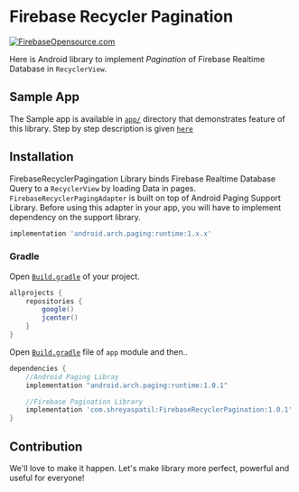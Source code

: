 # **Firebase Recycler Pagination**

[![FirebaseOpensource.com](https://img.shields.io/badge/Docs-firebaseopensource.com-orange.svg)](
https://firebaseopensource.com/projects/patilshreyas/firebaserecyclerpagination/
)

Here is Android library to implement *Pagination* of Firebase Realtime Database in `RecyclerView`.

## Sample App
The Sample app is available in [`app/`](app) directory that demonstrates feature of this library.
Step by step description is given [`here`](app/README.md)

## Installation
FirebaseRecyclerPagingation Library binds Firebase Realtime Database Query to a `RecyclerView` by loading Data in pages. `FirebaseRecyclerPagingAdapter` is built on top of Android Paging Support Library. Before using this adapter in your app, you will have to implement dependency on the support library.
```groovy
implementation 'android.arch.paging:runtime:1.x.x'
```

### Gradle
Open [`Build.gradle`](build.gradle) of your project.
```groovy
allprojects {
    repositories {
        google()
        jcenter()
    }
}
```
Open [`Build.gradle`](app/build.gradle) file of `app` module and then..
```groovy
dependencies {
    //Android Paging Libray
    implementation "android.arch.paging:runtime:1.0.1"

    //Firebase Pagination Library
    implementation 'com.shreyaspatil:FirebaseRecyclerPagination:1.0.1'
}
```

## Contribution
We'll love to make it happen. Let's make library more perfect, powerful and useful for everyone!
